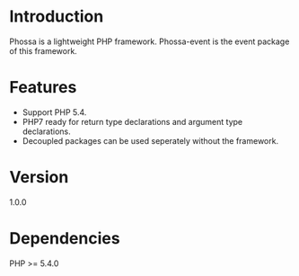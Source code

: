 # Introduction
Phossa is a lightweight PHP framework. Phossa-event is the event package of this framework.

# Features
- Support PHP 5.4.
- PHP7 ready for return type declarations and argument type declarations.
- Decoupled packages can be used seperately without the framework.

# Version
1.0.0

# Dependencies
PHP >= 5.4.0
